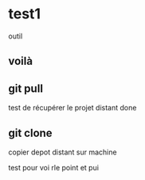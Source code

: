 # test1
outil

## voilà


## git pull

test de récupérer le projet distant done

## git clone

copier depot distant sur machine


test pour voi rle point et pui


